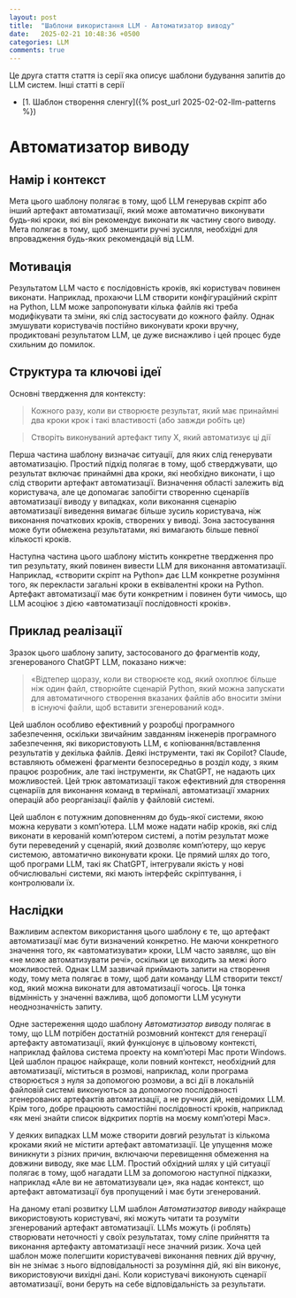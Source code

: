 ```yaml
---
layout: post
title:  "Шаблони використання LLM - Автоматизатор виводу"
date:   2025-02-21 10:48:36 +0500
categories: LLM
comments: true
---
```


Це друга стаття стаття із серії яка описує шаблони будування запитів до LLM систем.
Інші статті в серії
- [1. Шаблон створення сленгу]({% post_url 2025-02-02-llm-patterns %})

# Автоматизатор виводу

## Намір і контекст

Мета цього шаблону полягає в тому, щоб LLM генерував скріпт або інший артефакт автоматизації, який може автоматично виконувати будь-які кроки, які він рекомендує виконати як частину свого виводу. Мета полягає в тому, щоб зменшити ручні зусилля, необхідні для впровадження будь-яких рекомендацій від LLM.

## Мотивація

Результатом LLM часто є послідовність кроків, які користувач повинен виконати. Наприклад, прохаючи LLM створити конфігураційний скріпт на Python, LLM може запропонувати кілька файлів які треба модифікувати та зміни, які слід застосувати до кожного файлу. Однак змушувати користувачів постійно виконувати кроки вручну, продиктовані результатом LLM, це дуже виснажливо і цей процес буде схильним до помилок.

## Структура та ключові ідеї

Основні твердження для контексту:

> Кожного разу, коли ви створюєте результат, який має принаймні два кроки крок і такі властивості (або завжди робіть це)

> Створіть виконуваний артефакт типу X, який автоматизує ці дії

Перша частина шаблону визначає ситуації, для яких слід генерувати автоматизацію. Простий підхід полягає в тому, щоб стверджувати, що результат включає принаймні два кроки, які необхідно виконати, і що слід створити артефакт автоматизації. Визначення області залежить від користувача, але це допомагає запобігти створенню сценаріїв автоматизації виводу у випадках, коли виконання сценарію автоматизації виведення вимагає більше зусиль користувача, ніж виконання початкових кроків, створених у виводі. Зона застосування може бути обмежена результатами, які вимагають більше певної кількості кроків.

Наступна частина цього шаблону містить конкретне твердження про тип результату, який повинен вивести LLM для виконання автоматизації. Наприклад, «створити скріпт на Python» дає LLM конкретне розуміння того, як перекласти загальні кроки в еквівалентні кроки на Python. Артефакт автоматизації має бути конкретним і повинен бути чимось, що LLM асоціює з дією «автоматизації послідовності кроків».

## Приклад реалізації

Зразок цього шаблону запиту, застосованого до фрагментів коду, згенерованого ChatGPT LLM, показано нижче:

>  «Відтепер щоразу, коли ви створюєте код, який охоплює більше ніж один файл, створюйте сценарій Python, який можна запускати для автоматичного створення вказаних файлів або вносити зміни в існуючі файли, щоб вставити згенерований код».

Цей шаблон особливо ефективний у розробці програмного забезпечення, оскільки звичайним завданням інженерів програмного забезпечення, які використовують LLM, є копіювання/вставлення результатів у декілька файлів. Деякі інструменти, такі як Copilot? Claude, вставляють обмежені фрагменти безпосередньо в розділ коду, з яким працює розробник, але такі інструменти, як ChatGPT, не надають цих можливостей. Цей трюк автоматизації також ефективний для створення сценаріїв для виконання команд в терміналі, автоматизації хмарних операцій або реорганізації файлів у файловій системі.

Цей шаблон є потужним доповненням до будь-якої системи, якою можна керувати з комп’ютера. LLM може надати набір кроків, які слід виконати в керованій комп’ютером системі, а потім результат може бути переведений у сценарій, який дозволяє комп’ютеру, що керує системою, автоматично виконувати кроки. Це прямий шлях до того, щоб програми LLM, такі як ChatGPT, інтегрували якість у нові обчислювальні системи, які мають інтерфейс скріптування, і контролювали їх.

## Наслідки

Важливим аспектом використання цього шаблону є те, що артефакт автоматизації має бути визначений конкретно. Не маючи конкретного значення того, як «автоматизувати» кроки, LLM часто заявляє, що він «не може автоматизувати речі», оскільки це виходить за межі його можливостей. Однак LLM зазвичай приймають запити на створення коду, тому мета полягає в тому, щоб дати команду LLM створити текст/код, який можна виконати для автоматизації чогось. Ця тонка відмінність у значенні важлива, щоб допомогти LLM усунути неоднозначність запиту.

Одне застереження щодо шаблону *Автоматизатор виводу* полягає в тому, що LLM потрібен достатній розмовний контекст для генерації артефакту автоматизації, який функціонує в цільовому контексті, наприклад файлова система проекту на комп’ютері Mac проти Windows. Цей шаблон працює найкраще, коли повний контекст, необхідний для автоматизації, міститься в розмові, наприклад, коли програма створюється з нуля за допомогою розмови, а всі дії в локальній файловій системі виконуються за допомогою послідовності згенерованих артефактів автоматизації, а не ручних дій, невідомих LLM. Крім того, добре працюють самостійні послідовності кроків, наприклад «як мені знайти список відкритих портів на моєму комп’ютері Mac».

У деяких випадках LLM може створити довгий результат із кількома кроками який не містити артефакт автоматизації. Це упущення може виникнути з різних причин, включаючи перевищення обмеження на довжини виводу, яке має LLM. Простий обхідний шлях у цій ситуації полягає в тому, щоб нагадати LLM за допомогою наступної підказки, наприклад «Але ви не автоматизували це», яка надає контекст, що артефакт автоматизації був пропущений і має бути згенерований.

На даному етапі розвитку LLM шаблон *Автоматизатор виводу* найкраще використовують користувачі, які можуть читати та розуміти згенерований артефакт автоматизації. LLMs можуть (і роблять) створювати неточності у своїх результатах, тому сліпе прийняття та виконання артефакту автоматизації несе значний ризик. Хоча цей шаблон може полегшити користувачеві виконання певних дій вручну, він не знімає з нього відповідальності за розуміння дій, які він виконує, використовуючи вихідні дані. Коли користувачі виконують сценарії автоматизації, вони беруть на себе відповідальність за результати.